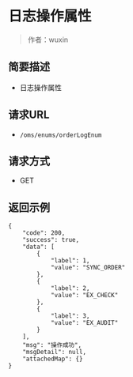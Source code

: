 # 日志操作属性

> 作者：wuxin

## 简要描述

- 日志操作属性

## 请求URL
- ` /oms/enums/orderLogEnum `
  
## 请求方式
- GET 

## 返回示例 

``` 
{
    "code": 200,
    "success": true,
    "data": [
        {
            "label": 1,
            "value": "SYNC_ORDER"
        },
        {
            "label": 2,
            "value": "EX_CHECK"
        },
        {
            "label": 3,
            "value": "EX_AUDIT"
        }
    ],
    "msg": "操作成功",
    "msgDetail": null,
    "attachedMap": {}
}
```